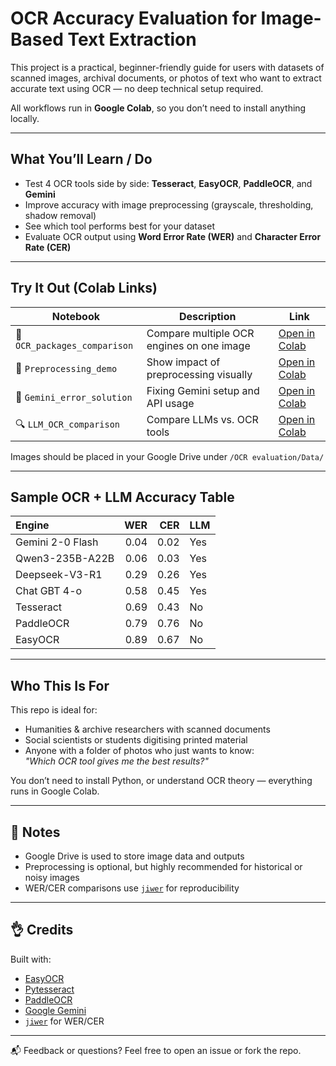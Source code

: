 # OCR Accuracy Evaluation for Image-Based Text Extraction

This project is a practical, beginner-friendly guide for users with datasets of scanned images, archival documents, or photos of text who want to extract accurate text using OCR — no deep technical setup required.

All workflows run in **Google Colab**, so you don’t need to install anything locally.

---

##  What You’ll Learn / Do

- Test 4 OCR tools side by side: **Tesseract**, **EasyOCR**, **PaddleOCR**, and **Gemini**
- Improve accuracy with image preprocessing (grayscale, thresholding, shadow removal)
- See which tool performs best for your dataset
- Evaluate OCR output using **Word Error Rate (WER)** and **Character Error Rate (CER)**

---

## Try It Out (Colab Links)

| Notebook                        | Description                                  | Link                                                                 |
|----------------------------------|----------------------------------------------|----------------------------------------------------------------------|
| 🧪 `OCR_packages_comparison`     | Compare multiple OCR engines on one image    | [Open in Colab](https://colab.research.google.com/drive/1XZEeED3dpC1I8RFKbuBM8u_Fj3ubvlce?usp=sharing) |
| 📅 `Preprocessing_demo`          | Show impact of preprocessing visually        | [Open in Colab](https://colab.research.google.com/drive/19uHXxZeSgFFP2cyhGbLQU4MeBjq0wAcg?usp=sharing) |
| 🤖 `Gemini_error_solution`       | Fixing Gemini setup and API usage            | [Open in Colab](https://colab.research.google.com/drive/15y3SyS0RqmygtxHQT24ghG0L59gZjix8?usp=sharing) |
| 🔍 `LLM_OCR_comparison`          | Compare LLMs vs. OCR tools                   | [Open in Colab](https://colab.research.google.com/drive/1f-9GX1nC2egqaZxmCIdFMkNXifL9FchB?usp=sharing) |


Images should be placed in your Google Drive under `/OCR evaluation/Data/`

---


## Sample OCR + LLM Accuracy Table

| Engine           |   WER |   CER | LLM   |
|:-----------------|------:|------:|:------|
| Gemini 2-0 Flash |  0.04 |  0.02 | Yes   |
| Qwen3-235B-A22B  |  0.06 |  0.03 | Yes   |
| Deepseek-V3-R1   |  0.29 |  0.26 | Yes   |
| Chat GBT 4-o     |  0.58 |  0.45 | Yes   |
| Tesseract        |  0.69 |  0.43 | No    |
| PaddleOCR        |  0.79 |  0.76 | No    |
| EasyOCR          |  0.89 |  0.67 | No    |


---

## Who This Is For

This repo is ideal for:
-  Humanities & archive researchers with scanned documents
-  Social scientists or students digitising printed material
-  Anyone with a folder of photos who just wants to know:  
  *"Which OCR tool gives me the best results?"*

You don’t need to install Python, or understand OCR theory — everything runs in Google Colab.

---

## 📌 Notes

- Google Drive is used to store image data and outputs
- Preprocessing is optional, but highly recommended for historical or noisy images
- WER/CER comparisons use [`jiwer`](https://github.com/jitsi/jiwer) for reproducibility

---

## 👌 Credits

Built with:
- [EasyOCR](https://github.com/JaidedAI/EasyOCR)
- [Pytesseract](https://github.com/madmaze/pytesseract)
- [PaddleOCR](https://github.com/PaddlePaddle/PaddleOCR)
- [Google Gemini](https://makersuite.google.com/)
- [`jiwer`](https://github.com/jitsi/jiwer) for WER/CER

---

📬 Feedback or questions? Feel free to open an issue or fork the repo.

